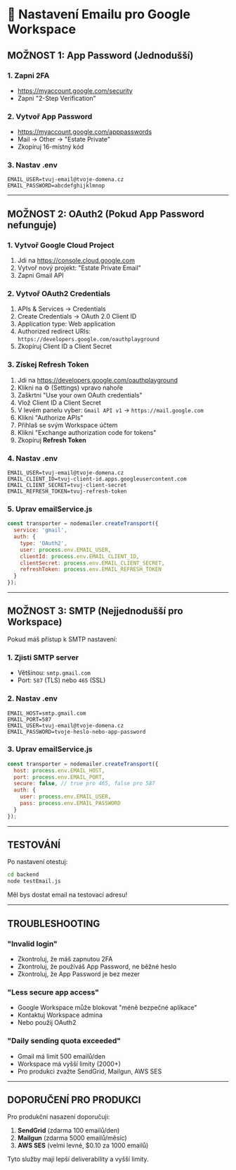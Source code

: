# 📧 Nastavení Emailu pro Google Workspace

## MOŽNOST 1: App Password (Jednodušší)

### 1. Zapni 2FA
- https://myaccount.google.com/security
- Zapni "2-Step Verification"

### 2. Vytvoř App Password
- https://myaccount.google.com/apppasswords
- Mail → Other → "Estate Private"
- Zkopíruj 16-místný kód

### 3. Nastav .env
```env
EMAIL_USER=tvuj-email@tvoje-domena.cz
EMAIL_PASSWORD=abcdefghijklmnop
```

---

## MOŽNOST 2: OAuth2 (Pokud App Password nefunguje)

### 1. Vytvoř Google Cloud Project
1. Jdi na https://console.cloud.google.com
2. Vytvoř nový projekt: "Estate Private Email"
3. Zapni Gmail API

### 2. Vytvoř OAuth2 Credentials
1. APIs & Services → Credentials
2. Create Credentials → OAuth 2.0 Client ID
3. Application type: Web application
4. Authorized redirect URIs: `https://developers.google.com/oauthplayground`
5. Zkopíruj Client ID a Client Secret

### 3. Získej Refresh Token
1. Jdi na https://developers.google.com/oauthplayground
2. Klikni na ⚙️ (Settings) vpravo nahoře
3. Zaškrtni "Use your own OAuth credentials"
4. Vlož Client ID a Client Secret
5. V levém panelu vyber: `Gmail API v1` → `https://mail.google.com`
6. Klikni "Authorize APIs"
7. Přihlaš se svým Workspace účtem
8. Klikni "Exchange authorization code for tokens"
9. Zkopíruj **Refresh Token**

### 4. Nastav .env
```env
EMAIL_USER=tvuj-email@tvoje-domena.cz
EMAIL_CLIENT_ID=tvuj-client-id.apps.googleusercontent.com
EMAIL_CLIENT_SECRET=tvuj-client-secret
EMAIL_REFRESH_TOKEN=tvuj-refresh-token
```

### 5. Uprav emailService.js
```javascript
const transporter = nodemailer.createTransport({
  service: 'gmail',
  auth: {
    type: 'OAuth2',
    user: process.env.EMAIL_USER,
    clientId: process.env.EMAIL_CLIENT_ID,
    clientSecret: process.env.EMAIL_CLIENT_SECRET,
    refreshToken: process.env.EMAIL_REFRESH_TOKEN
  }
});
```

---

## MOŽNOST 3: SMTP (Nejjednodušší pro Workspace)

Pokud máš přístup k SMTP nastavení:

### 1. Zjisti SMTP server
- Většinou: `smtp.gmail.com`
- Port: `587` (TLS) nebo `465` (SSL)

### 2. Nastav .env
```env
EMAIL_HOST=smtp.gmail.com
EMAIL_PORT=587
EMAIL_USER=tvuj-email@tvoje-domena.cz
EMAIL_PASSWORD=tvoje-heslo-nebo-app-password
```

### 3. Uprav emailService.js
```javascript
const transporter = nodemailer.createTransport({
  host: process.env.EMAIL_HOST,
  port: process.env.EMAIL_PORT,
  secure: false, // true pro 465, false pro 587
  auth: {
    user: process.env.EMAIL_USER,
    pass: process.env.EMAIL_PASSWORD
  }
});
```

---

## TESTOVÁNÍ

Po nastavení otestuj:

```bash
cd backend
node testEmail.js
```

Měl bys dostat email na testovací adresu!

---

## TROUBLESHOOTING

### "Invalid login"
- Zkontroluj, že máš zapnutou 2FA
- Zkontroluj, že používáš App Password, ne běžné heslo
- Zkontroluj, že App Password je bez mezer

### "Less secure app access"
- Google Workspace může blokovat "méně bezpečné aplikace"
- Kontaktuj Workspace admina
- Nebo použij OAuth2

### "Daily sending quota exceeded"
- Gmail má limit 500 emailů/den
- Workspace má vyšší limity (2000+)
- Pro produkci zvažte SendGrid, Mailgun, AWS SES

---

## DOPORUČENÍ PRO PRODUKCI

Pro produkční nasazení doporučuji:

1. **SendGrid** (zdarma 100 emailů/den)
2. **Mailgun** (zdarma 5000 emailů/měsíc)
3. **AWS SES** (velmi levné, $0.10 za 1000 emailů)

Tyto služby mají lepší deliverability a vyšší limity.
